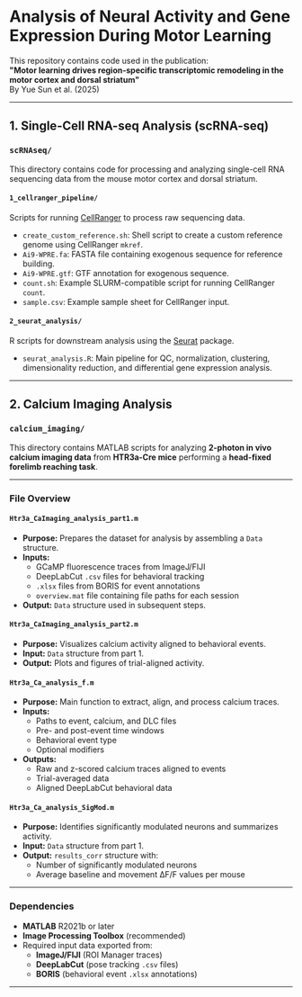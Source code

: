 # Analysis of Neural Activity and Gene Expression During Motor Learning

This repository contains code used in the publication:  
**"Motor learning drives region-specific transcriptomic remodeling in the motor cortex and dorsal striatum"**  
By Yue Sun et al. (2025)

---

##  1. Single-Cell RNA-seq Analysis (scRNA-seq)

###  `scRNAseq/`

This directory contains code for processing and analyzing single-cell RNA sequencing data from the mouse motor cortex and dorsal striatum.

####  `1_cellranger_pipeline/`
Scripts for running [CellRanger](https://support.10xgenomics.com/single-cell-gene-expression/software/pipelines/latest/what-is-cell-ranger) to process raw sequencing data.

- `create_custom_reference.sh`: Shell script to create a custom reference genome using CellRanger `mkref`.
- `Ai9-WPRE.fa`: FASTA file containing exogenous sequence for reference building.
- `Ai9-WPRE.gtf`: GTF annotation for exogenous sequence.
- `count.sh`: Example SLURM-compatible script for running CellRanger `count`.
- `sample.csv`: Example sample sheet for CellRanger input.

####  `2_seurat_analysis/`
R scripts for downstream analysis using the [Seurat](https://satijalab.org/seurat/) package.

- `seurat_analysis.R`: Main pipeline for QC, normalization, clustering, dimensionality reduction, and differential gene expression analysis.

---

##  2. Calcium Imaging Analysis

###  `calcium_imaging/`

This directory contains MATLAB scripts for analyzing **2-photon in vivo calcium imaging data** from **HTR3a-Cre mice** performing a **head-fixed forelimb reaching task**.

---

###  File Overview

#### `Htr3a_CaImaging_analysis_part1.m`
- **Purpose:** Prepares the dataset for analysis by assembling a `Data` structure.
- **Inputs:**
  - GCaMP fluorescence traces from ImageJ/FIJI
  - DeepLabCut `.csv` files for behavioral tracking
  - `.xlsx` files from BORIS for event annotations
  - `overview.mat` file containing file paths for each session
- **Output:** `Data` structure used in subsequent steps.

#### `Htr3a_CaImaging_analysis_part2.m`
- **Purpose:** Visualizes calcium activity aligned to behavioral events.
- **Input:** `Data` structure from part 1.
- **Output:** Plots and figures of trial-aligned activity.

#### `Htr3a_Ca_analysis_f.m`
- **Purpose:** Main function to extract, align, and process calcium traces.
- **Inputs:**
  - Paths to event, calcium, and DLC files
  - Pre- and post-event time windows
  - Behavioral event type
  - Optional modifiers
- **Outputs:**
  - Raw and z-scored calcium traces aligned to events
  - Trial-averaged data
  - Aligned DeepLabCut behavioral data

#### `Htr3a_Ca_analysis_SigMod.m`
- **Purpose:** Identifies significantly modulated neurons and summarizes activity.
- **Input:** `Data` structure from part 1.
- **Output:** `results_corr` structure with:
  - Number of significantly modulated neurons
  - Average baseline and movement ΔF/F values per mouse

---

###  Dependencies

- **MATLAB** R2021b or later
- **Image Processing Toolbox** (recommended)
- Required input data exported from:
  - **ImageJ/FIJI** (ROI Manager traces)
  - **DeepLabCut** (pose tracking `.csv` files)
  - **BORIS** (behavioral event `.xlsx` annotations)

---
